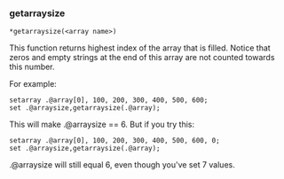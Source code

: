 ### getarraysize
```
*getarraysize(<array name>)
```

This function returns highest index of the array that is filled.
Notice that zeros and empty strings at the end of this array are not
counted towards this number.

For example:

```
setarray .@array[0], 100, 200, 300, 400, 500, 600;
set .@arraysize,getarraysize(.@array);
```

This will make .@arraysize == 6. But if you try this:

```
setarray .@array[0], 100, 200, 300, 400, 500, 600, 0;
set .@arraysize,getarraysize(.@array);
```

.@arraysize will still equal 6, even though you've set 7 values.
